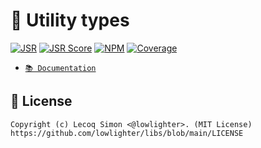 # 🧰 Utility types

[![JSR](https://jsr.io/badges/@libs/typing)](https://jsr.io/@libs/typing) [![JSR Score](https://jsr.io/badges/@libs/typing/score)](https://jsr.io/@libs/typing)
[![NPM](https://img.shields.io/npm/v/@lowlighter%2Ftyping?logo=npm&labelColor=cb0000&color=183e4e)](https://www.npmjs.com/package/@lowlighter/typing) [![Coverage](https://libs-coverage.lecoq.io/typing/badge.svg)](https://libs-coverage.lecoq.io/typing)

- [`📚 Documentation`](https://jsr.io/@libs/typing/doc)

## 📜 License

```
Copyright (c) Lecoq Simon <@lowlighter>. (MIT License)
https://github.com/lowlighter/libs/blob/main/LICENSE
```
